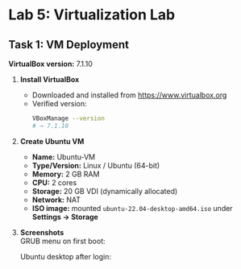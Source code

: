 # Lab 5: Virtualization Lab

## Task 1: VM Deployment

**VirtualBox version:** 7.1.10

1. **Install VirtualBox**  
   - Downloaded and installed from https://www.virtualbox.org  
   - Verified version:  
     ```bash
     VBoxManage --version
     # → 7.1.10
     
2. **Create Ubuntu VM**  
   - **Name:** Ubuntu-VM  
   - **Type/Version:** Linux / Ubuntu (64-bit)  
   - **Memory:** 2 GB RAM  
   - **CPU:** 2 cores  
   - **Storage:** 20 GB VDI (dynamically allocated)  
   - **Network:** NAT  
   - **ISO image:** mounted `ubuntu-22.04-desktop-amd64.iso` under **Settings → Storage**
  
3. **Screenshots**  
   GRUB menu on first boot:  
   

   Ubuntu desktop after login:  

